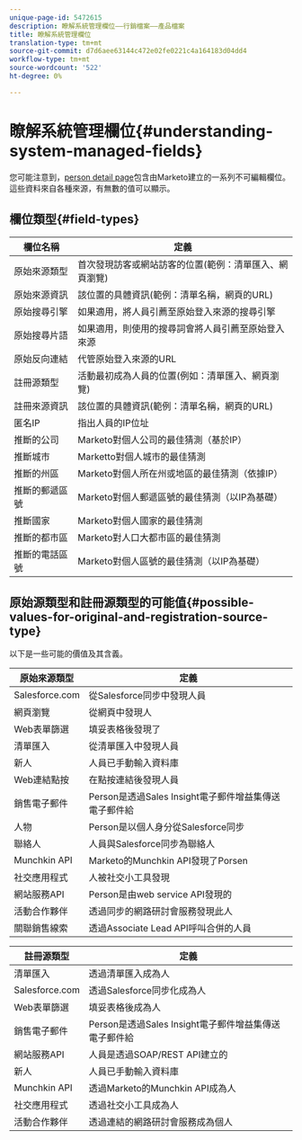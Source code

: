 ```yaml
---
unique-page-id: 5472615
description: 瞭解系統管理欄位——行銷檔案——產品檔案
title: 瞭解系統管理欄位
translation-type: tm+mt
source-git-commit: d7d6aee63144c472e02fe0221c4a164183d04dd4
workflow-type: tm+mt
source-wordcount: '522'
ht-degree: 0%

---
```



# 瞭解系統管理欄位{#understanding-system-managed-fields}

您可能注意到，[person detail page](../../../product-docs/core-marketo-concepts/smart-lists-and-static-lists/managing-people-in-smart-lists/using-the-person-detail-page.md)包含由Marketo建立的一系列不可編輯欄位。 這些資料來自各種來源，有無數的值可以顯示。

## 欄位類型{#field-types}

| **欄位名稱** | **定義** |
|---|---|
| 原始來源類型 | 首次發現訪客或網站訪客的位置(範例：清單匯入、網頁瀏覽) |
| 原始來源資訊 | 該位置的具體資訊(範例：清單名稱，網頁的URL) |
| 原始搜尋引擎 | 如果適用，將人員引薦至原始登入來源的搜尋引擎 |
| 原始搜尋片語 | 如果適用，則使用的搜尋詞會將人員引薦至原始登入來源 |
| 原始反向連結 | 代管原始登入來源的URL |
| 註冊源類型 | 活動最初成為人員的位置(例如：清單匯入、網頁瀏覽) |
| 註冊來源資訊 | 該位置的具體資訊(範例：清單名稱，網頁的URL) |
| 匿名IP | 指出人員的IP位址 |
| 推斷的公司 | Marketo對個人公司的最佳猜測（基於IP） |
| 推斷城市 | Marketto對個人城市的最佳猜測 |
| 推斷的州區 | Marketo對個人所在州或地區的最佳猜測（依據IP） |
| 推斷的郵遞區號 | Marketo對個人郵遞區號的最佳猜測（以IP為基礎） |
| 推斷國家 | Marketo對個人國家的最佳猜測 |
| 推斷的都市區 | Marketo對人口大都市區的最佳猜測 |
| 推斷的電話區號 | Marketo對個人區號的最佳猜測（以IP為基礎） |

## 原始源類型和註冊源類型的可能值{#possible-values-for-original-and-registration-source-type}

以下是一些可能的價值及其含義。

| **原始來源類型** | **定義** |
|---|---|
| Salesforce.com | 從Salesforce同步中發現人員 |
| 網頁瀏覽 | 從網頁中發現人 |
| Web表單篩選 | 填妥表格後發現了 |
| 清單匯入 | 從清單匯入中發現人員 |
| 新人 | 人員已手動輸入資料庫 |
| Web連結點按 | 在點按連結後發現人員 |
| 銷售電子郵件 | Person是透過Sales Insight電子郵件增益集傳送電子郵件給 |
| 人物 | Person是以個人身分從Salesforce同步 |
| 聯絡人 | 人員與Salesforce同步為聯絡人 |
| Munchkin API | Marketo的Munchkin API發現了Porsen |
| 社交應用程式 | 人被社交小工具發現 |
| 網站服務API | Person是由web service API發現的 |
| 活動合作夥伴 | 透過同步的網路研討會服務發現此人 |
| 關聯銷售線索 | 透過Associate Lead API呼叫合併的人員 |

| **註冊源類型** | **定義** |
|---|---|
| 清單匯入 | 透過清單匯入成為人 |
| Salesforce.com | 透過Salesforce同步化成為人 |
| Web表單篩選 | 填妥表格後成為人 |
| 銷售電子郵件 | Person是透過Sales Insight電子郵件增益集傳送電子郵件給 |
| 網站服務API | 人員是透過SOAP/REST API建立的 |
| 新人 | 人員已手動輸入資料庫 |
| Munchkin API | 透過Marketo的Munchkin API成為人 |
| 社交應用程式 | 透過社交小工具成為人 |
| 活動合作夥伴 | 透過連結的網路研討會服務成為個人 |


